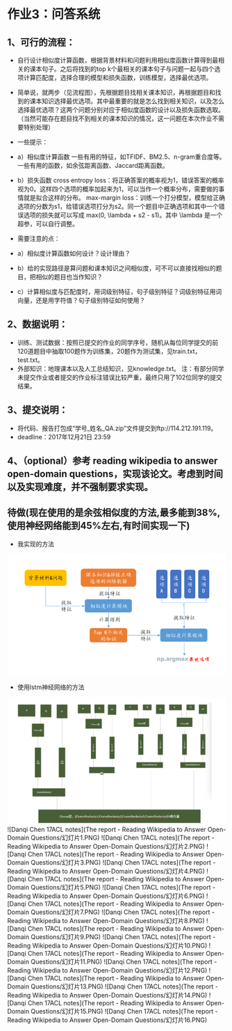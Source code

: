 # 作业3：问答系统

##  1、可行的流程：

  * 自行设计相似度计算函数，根据背景材料和问题利用相似度函数计算得到最相关的课本句子。之后将找到的top k个最相关的课本句子与问题一起与四个选项计算匹配度，选择合理的模型和损失函数，训练模型，选择最优选项。

  * 简单说，就两步（见流程图），先根据题目找相关课本知识，再根据题目和找到的课本知识选择最优选项。其中最重要的就是怎么找到相关知识，以及怎么选择最优选项？这两个问题分别对应于相似度函数的设计以及损失函数选取。（当然可能存在题目找不到相关的课本知识的情况，这一问题在本次作业不需要特别处理）

  * 一些提示：
  * a）相似度计算函数
    一些有用的特征，如TFIDF、BM2.5、n-gram重合度等。
          一些有用的函数，如余弦距离函数、Jaccard距离函数。
  * b）损失函数
    cross entropy loss：将正确答案的概率视为1，错误答案的概率视为0。这样四个选项的概率加起来为1，可以当作一个概率分布，需要做的事情就是拟合这样的分布。
    max-margin loss：训练一个打分模型，模型给正确选项的分数为s1，给错误选项打分为s2。同一个题目中正确选项和其中一个错误选项的损失就可以写成 max(0, \lambda + s2 - s1)。其中 \lambda 是一个超参，可以自行调整。

  * 需要注意的点：
  * a）相似度计算函数如何设计？设计理由？
  * b）给的实现路径是算问题和课本知识之间相似度，可不可以直接找相似的题目，把相似的题目也当作知识？
  * c）计算相似度与匹配度时，用词级别特征，句子级别特征？词级别特征用词向量，还是用字符值？句子级别特征如何使用？


##  2、数据说明：
  * 训练、测试数据：按照已提交的作业的同学序号，随机从每位同学提交的前120道题目中抽取100题作为训练集，20题作为测试集，见train.txt，test.txt。
  * 外部知识：地理课本以及人工总结知识，见knowledge.txt。
      注：有部分同学未提交作业或者提交的作业标注错误比较严重，最终只用了102位同学的提交结果。


##  3、提交说明：
  * 将代码、报告打包成“学号_姓名_QA.zip”文件提交到ftp://114.212.191.119。
  * deadline：2017年12月21日 23:59


##  4、（optional）参考 reading wikipedia to answer open-domain questions，实现该论文。考虑到时间以及实现难度，并不强制要求实现。


## 待做(现在使用的是余弦相似度的方法,最多能到38%,使用神经网络能到45%左右,有时间实现一下)

*  我实现的方法

![初步想法](QA_sim.png)

*  使用lstm神经网络的方法

![使用lstm等神经网络的方法](QA_NN.png)
![Danqi Chen 17ACL notes](The report - Reading Wikipedia to Answer Open-Domain Questions/幻灯片1.PNG)
![Danqi Chen 17ACL notes](The report - Reading Wikipedia to Answer Open-Domain Questions/幻灯片2.PNG)
![Danqi Chen 17ACL notes](The report - Reading Wikipedia to Answer Open-Domain Questions/幻灯片3.PNG)
![Danqi Chen 17ACL notes](The report - Reading Wikipedia to Answer Open-Domain Questions/幻灯片4.PNG)
![Danqi Chen 17ACL notes](The report - Reading Wikipedia to Answer Open-Domain Questions/幻灯片5.PNG)
![Danqi Chen 17ACL notes](The report - Reading Wikipedia to Answer Open-Domain Questions/幻灯片6.PNG)
![Danqi Chen 17ACL notes](The report - Reading Wikipedia to Answer Open-Domain Questions/幻灯片7.PNG)
![Danqi Chen 17ACL notes](The report - Reading Wikipedia to Answer Open-Domain Questions/幻灯片8.PNG)
![Danqi Chen 17ACL notes](The report - Reading Wikipedia to Answer Open-Domain Questions/幻灯片9.PNG)
![Danqi Chen 17ACL notes](The report - Reading Wikipedia to Answer Open-Domain Questions/幻灯片10.PNG)
![Danqi Chen 17ACL notes](The report - Reading Wikipedia to Answer Open-Domain Questions/幻灯片11.PNG)
![Danqi Chen 17ACL notes](The report - Reading Wikipedia to Answer Open-Domain Questions/幻灯片12.PNG)
![Danqi Chen 17ACL notes](The report - Reading Wikipedia to Answer Open-Domain Questions/幻灯片13.PNG)
![Danqi Chen 17ACL notes](The report - Reading Wikipedia to Answer Open-Domain Questions/幻灯片14.PNG)
![Danqi Chen 17ACL notes](The report - Reading Wikipedia to Answer Open-Domain Questions/幻灯片15.PNG)
![Danqi Chen 17ACL notes](The report - Reading Wikipedia to Answer Open-Domain Questions/幻灯片16.PNG)

